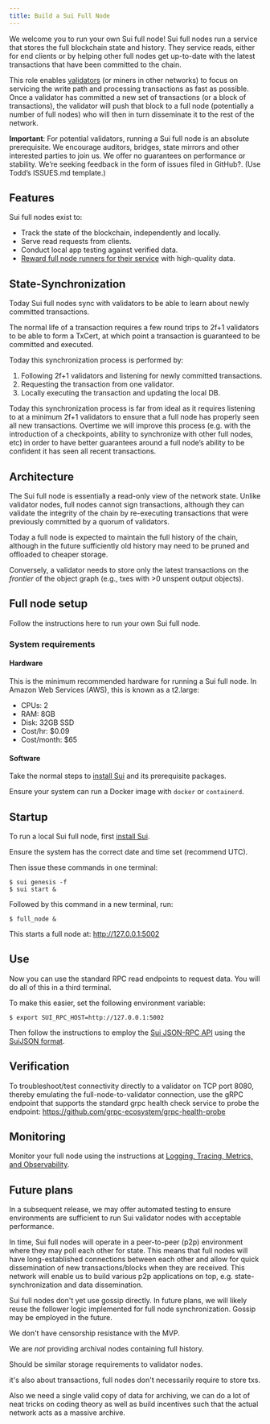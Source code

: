 ```yaml
---
title: Build a Sui Full Node
---
```


We welcome you to run your own Sui full node! Sui full nodes run a service that stores the full blockchain state and history. They service reads, either for end clients or by helping other full nodes get up-to-date with the latest transactions that have been committed to the chain.

This role enables [validators](https://docs.sui.io/learn/architecture/validators) (or miners in other networks) to focus on servicing the write path and processing transactions as fast as possible. Once a validator has committed a new set of transactions (or a block of transactions), the validator will push that block to a full node (potentially a number of full nodes) who will then in turn disseminate it to the rest of the network.

**Important**: For potential validators, running a Sui full node is an absolute prerequisite. We encourage auditors, bridges, state mirrors and other interested parties to join us. We offer no guarantees on performance or stability. We’re seeking feedback in the form of issues filed in GitHub?. (Use Todd’s ISSUES.md template.)

## Features

Sui full nodes exist to:

* Track the state of the blockchain, independently and locally.
* Serve read requests from clients.
* Conduct local app testing against verified data.
* [Reward full node runners for their service](../learn/tokenomics.md) with high-quality data.


## State-Synchronization

Today Sui full nodes sync with validators to be able to learn about newly committed transactions. 

The normal life of a transaction requires a few round trips to 2f+1 validators to be able to form a TxCert, at which point a transaction is guaranteed to be committed and executed. 

Today this synchronization process is performed by:

1. Following 2f+1 validators and listening for newly committed transactions.
2. Requesting the transaction from one validator.
3. Locally executing the transaction and updating the local DB.

Today this synchronization process is far from ideal as it requires listening to at a minimum 2f+1 validators to ensure that a full node has properly seen all new transactions. Overtime we will improve this process (e.g. with the introduction of a checkpoints, ability to synchronize with other full nodes, etc) in order to have better guarantees around a full node’s ability to be confident it has seen all recent transactions.

## Architecture

The Sui full node is essentially a read-only view of the network state. Unlike validator nodes, full nodes cannot sign transactions, although they can validate the integrity of the chain by re-executing transactions that were previously committed by a quorum of validators. 

Today a full node is expected to maintain the full history of the chain, although in the future sufficiently old history may need to be pruned and offloaded to cheaper storage. 

Conversely, a validator needs to store only the latest transactions on the *frontier* of the object graph (e.g., txes with >0 unspent output objects).

## Full node setup

Follow the instructions here to run your own Sui full node.

### System requirements


#### Hardware

This is the minimum recommended hardware for running a Sui full node. In Amazon Web Services (AWS), this is known as a t2.large:

* CPUs: 2
* RAM: 8GB
* Disk: 32GB SSD
* Cost/hr: $0.09
* Cost/month: $65

#### Software

Take the normal steps to [install Sui](https://docs.sui.io/build/install) and its prerequisite packages.

Ensure your system can run a Docker image with `docker` or `containerd`.

## Startup

To run a local Sui full node, first [install Sui](https://docs.sui.io/build/install).

Ensure the system has the correct date and time set (recommend UTC).

Then issue these commands in one terminal:

```
$ sui genesis -f
$ sui start & 
```

Followed by this command in a new terminal, run:

```
$ full_node & 
```

This starts a full node at:
http://127.0.0.1:5002

## Use

Now you can use the standard RPC read endpoints to request data. You will do all of this in a third terminal.

To make this easier, set the following environment variable:

```
$ export SUI_RPC_HOST=http://127.0.0.1:5002 
```

Then follow the instructions to employ the [Sui JSON-RPC API](https://docs.sui.io/build/json-rpc#sui-json-rpc-api) using the [SuiJSON format](https://docs.sui.io/build/sui-json).


## Verification

To troubleshoot/test connectivity directly to a validator on TCP port 8080, thereby emulating the full-node-to-validator connection, use the gRPC endpoint that supports the standard grpc health check service to probe the endpoint:
https://github.com/grpc-ecosystem/grpc-health-probe


## Monitoring

Monitor your full node using the instructions at [Logging, Tracing, Metrics, and Observability](https://docs.sui.io/contribute/observability).

## Future plans

In a subsequent release, we may offer automated testing to ensure environments are sufficient to run Sui validator nodes with acceptable performance.

In time, Sui full nodes will operate in a peer-to-peer (p2p) environment where they may poll each other for state. This means that full nodes will have long-established connections between each other and allow for quick dissemination of new transactions/blocks when they are received. This network will enable us to build various p2p applications on top, e.g. state-synchronization and data dissemination.

Sui full nodes don't yet use gossip directly. In future plans, we will likely reuse the follower logic implemented for full node synchronization. Gossip may be employed in the future.

We don't have censorship resistance with the MVP.

We are *not* providing archival nodes containing full history.

Should be similar storage requirements to validator nodes.

it's also about transactions, full nodes don't necessarily require to store txs.

Also we need a single valid copy of data for archiving, we can do a lot of neat tricks on coding theory as well as build incentives such that the actual network acts as a massive archive.
